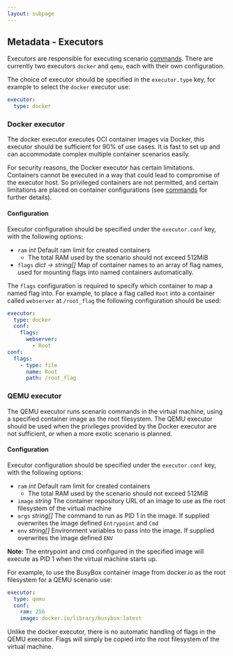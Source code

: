 ```yaml
---
layout: subpage
---
```


## Metadata - Executors

Executors are responsible for executing scenario [commands](/scenario/commands.html). There are currently two executors `docker` and `qemu`, each with their own configuration.

The choice of executor should be specified in the `executor.type` key, for example to select the `docker` executor use:
```yaml
executor:
  type: docker
```

### Docker executor

The docker executor executes OCI container images via Docker, this executor should be sufficient for 90% of use cases. It is fast to set up and can accommodate complex multiple container scenarios easily.

For security reasons, the Docker executor has certain limitations. Containers cannot be executed in a way that could lead to compromise of the executor host. So privileged containers are not permitted, and certain limitations are placed on container configurations (see [commands](/scenario/commands.html) for further details).

#### Configuration

Executor configuration should be specified under the `executor.conf` key, with the following options:

* `ram` *int* Default ram limit for created containers
  * The total RAM used by the scenario should not exceed 512MiB
* `flags` *dict -> string[]* Map of container names to an array of flag names, used for mounting flags into named containers automatically.

The `flags` configuration is required to specify which container to map a named flag into. For example, to place a flag called `Root` into a container called `webserver` at `/root_flag` the following configuration should be used:

```yaml
executor:
  type: docker
  conf:
    flags:
      webserver:
        - Root
conf:
  flags:
    - type: file
      name: Root
      path: /root_flag
```


### QEMU executor

 The QEMU executor runs scenario commands in the virtual machine, using a specified container image as the root filesystem. The QEMU executor should be used when the privileges provided by the Docker executor are not sufficient, or when a more exotic scenario is planned.

#### Configuration

Executor configuration should be specified under the `executor.conf` key, with the following options:

* `ram` *int* Default ram limit for created containers
  * The total RAM used by the scenario should not exceed 512MiB
* `image` *string* The container repository URL of an image to use as the root filesystem of the virtual machine
* `args` *string[]* The command to run as PID 1 in the image. If supplied overwrites the image defined  `Entrypoint` and `Cmd`
* `env` *string[]* Environment variables to pass into the image. If supplied overwrites the image defined `ENV`

**Note:** The entrypoint and cmd configured in the specified image will execute as PID 1 when the virtual machine starts up.

For example, to use the BusyBox container image from docker.io as the root filesystem for a QEMU scenario use:
```yaml
executor:
  type: qemu
  conf:
    ram: 256
    image: docker.io/library/busybox:latest
```

Unlike the docker executor, there is no automatic handling of flags in the QEMU executor. Flags will simply be copied into the root filesystem of the virtual machine.
